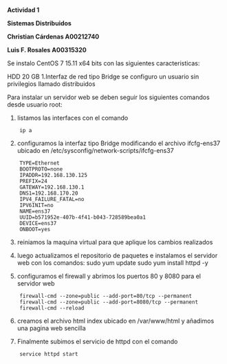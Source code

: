 **Actividad 1**

**Sistemas Distribuidos**

**Christian Cárdenas A00212740**

**Luis F. Rosales A00315320**

Se instalo CentOS 7 15.11 x64 bits con las siguientes caracteristicas:

HDD 20 GB
1.Interfaz de red tipo Bridge
se configuro un usuario sin privilegios llamado distribuidos 

Para instalar un servidor web se deben seguir los siguientes comandos desde usuario root:


1. listamos las interfaces con el comando
```
	ip a
```	
2. configuramos la interfaz tipo Bridge modificando el archivo ifcfg-ens37 ubicado en
/etc/sysconfig/network-scripts/ifcfg-ens37

```	
	TYPE=Ethernet
	BOOTPROTO=none
	IPADDR=192.168.130.125
	PREFIX=24
	GATEWAY=192.168.130.1
	DNS1=192.168.170.20
	IPV4_FAILURE_FATAL=no
	IPV6INIT=no
	NAME=ens37
	UUID=b571952e-407b-4f41-b043-728589bea0a1
	DEVICE=ens37
	ONBOOT=yes
```
	
3. reiniamos la maquina virtual para que aplique los cambios realizados

4. luego actualizamos el repositorio de paquetes e instalamos el servidor web con los comandos:
	sudo yum update
	sudo yum install httpd -y 
5. configuramos el firewall y abrimos los puertos 80 y 8080 para el servidor web
```
	firewall-cmd --zone=public --add-port=80/tcp --permanent
	firewall-cmd --zone=public --add-port=8080/tcp --permanent 
	firewall-cmd --reload
```
6. creamos  el archivo html index ubicado en /var/www/html y añadimos una pagina web sencilla

7. Finalmente subimos el servicio de httpd con el comando
```
	service httpd start
```	
